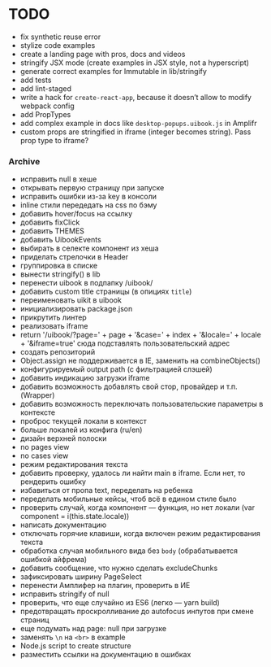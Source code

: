 # TODO

- fix synthetic reuse error
- stylize code examples
- create a landing page with pros, docs and videos
- stringify JSX mode (create examples in JSX style, not a hyperscript)
- generate correct examples for Immutable in lib/stringify
- add tests
- add lint-staged
- write a hack for `create-react-app`, because it doesn’t allow to modify webpack config
- add PropTypes
- add complex example in docs like `desktop-popups.uibook.js` in Amplifr
- custom props are stringified in iframe (integer becomes string). Pass prop type to iframe?


### Archive

+ исправить null в хеше
+ открывать первую страницу при запуске
+ исправить ошибки из-за key в консоли
+ inline стили передедать на css по бэму
+ добавить hover/focus на ссылку
+ добавить fixClick
+ добавить THEMES
+ добавить UibookEvents
+ выбирать в селекте компонент из хеша
+ приделать стрелочки в Header
+ группировка в списке
+ вынести stringify() в lib
+ перенести uibook в подпапку /uibook/
+ добавить custom title страницы (в опициях `title`)
+ переименовать uikit в uibook
+ инициализировать package.json
+ прикрутить линтер
+ реализовать iframe
+ return '/uibook/?page=' + page + '&case=' + index + '&locale=' + locale + '&iframe=true'
сюда подставлять пользовательский адрес
+ создать репозиторий
+ Object.assign не поддерживается в IE, заменить на combineObjects()
+ конфигурируемый output path (с фильтрацией слэшей)
+ добавить индикацию загрузки iframe
+ добавить возможность добавлять свой стор, провайдер и т.п. (Wrapper)
+ добавить возможность переключать пользовательские параметры в контексте
+ проброс текущей локали в контекст
+ больше локалей из конфига (ru/en)
+ дизайн верхней полоски
+ no pages view
+ no cases view
+ режим редактирования текста
+ добавить проверку, удалось ли найти main в iframe. Если нет, то рендерить ошибку
+ избавиться от пропа text, переделать на ребенка
+ переделать мобильные кейсы, чтоб всё в едином стиле было
+ проверить случай, когда компонент — функция, но нет локали (var component = i(this.state.locale))
+ написать документацию
+ отключать горячие клавиши, когда включен режим редактирования текста
+ обработка случая мобильного вида без `body` (обрабатывается ошибкой айфрема)
+ добавить сообщение, что нужно сделать excludeChunks
+ зафиксировать ширину PageSelect
+ перенести Амплифер на плагин, проверить в ИЕ
+ исправить stringify of null
+ проверить, что еще случайно из ES6 (легко — yarn build)
+ предотвращать проскролливание до autofocus инпутов при смене страниц
+ еще подумать над page: null при загрузке
+ заменять `\n` на `<br>` в example
+ Node.js script to create structure
+ разместить ссылки на документацию в ошибках
